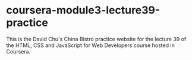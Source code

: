 # coursera-module3-lecture39-practice
This is the David Chu's China Bistro practice website for the lecture 39 of the HTML, CSS and JavaScript for Web Developers course hosted in Coursera.
